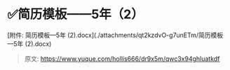# ✅简历模板——5年（2）

[附件: 简历模板—5年 (2).docx](./attachments/qt2kzdvO-g7unETm/简历模板—5年 (2).docx)


> 原文: <https://www.yuque.com/hollis666/dr9x5m/qwc3x94ghluatkdf>